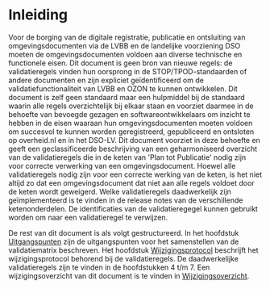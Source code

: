# Inleiding

Voor de borging van de digitale registratie, publicatie en ontsluiting van
omgevingsdocumenten via de LVBB en
de landelijke voorziening DSO moeten de omgevingsdocumenten voldoen aan diverse
technische en functionele eisen.  Dit document is geen bron van nieuwe regels: de validatieregels 
vinden hun oorsprong in de STOP/TPOD-standaarden of andere documenten
en zijn expliciet geïdentificeerd om de validatiefunctionaliteit van
LVBB en OZON te kunnen ontwikkelen. Dit document is zelf geen standaard maar een
hulpmiddel bij de standaard waarin alle regels overzichtelijk bij elkaar staan
en voorziet daarmee in de behoefte van bevoegde gezagen en 
softwareontwikkelaars om inzicht te hebben in de eisen waaraan hun
omgevingsdocumenten moeten voldoen om succesvol te kunnen worden geregistreerd,
gepubliceerd en ontsloten op overheid.nl en in het DSO-LV. Dit document voorziet in deze behoefte
en geeft een geclassificeerde beschrijving van een geharmoniseerd overzicht van
de validatieregels die in de keten van 'Plan tot Publicatie'
nodig zijn voor correcte verwerking van een omgevingsdocument. Hoewel alle
validatieregels nodig zijn voor een correcte werking van de keten, is het niet altijd zo
dat een omgevingsdocument dat niet aan alle regels voldoet door de
keten wordt geweigerd. Welke validatieregels daadwerkelijk zijn geïmplementeerd is te vinden in de
release notes van de verschillende ketenonderdelen. De identificaties van de
validatieregegel kunnen gebruikt worden om naar een validatieregel te verwijzen.

De rest van dit document is als volgt gestructureerd. In het hoofdstuk
[Uitgangspunten](#uitgangspunten) zijn de uitgangspunten voor het samenstellen
van de validatiematrix beschreven. Het hoofdstuk
[Wijzigingsprotocol](#wijzigingsprotocol) beschrijft het wijzigingsprotocol
behorend bij de validatieregels. De daadwerkelijke validatieregels zijn te
vinden in de hoofdstukken 4 t/m 7. Een wijzigingsoverzicht van
dit document is te vinden in [Wijzigingsoverzicht](#wijzigingsoverzicht).

